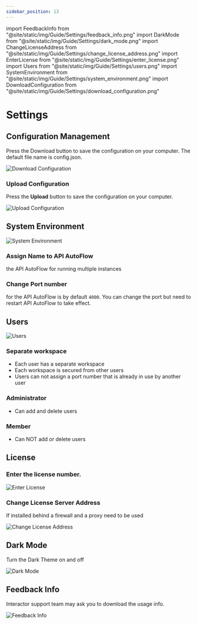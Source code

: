 ```yaml
---
sidebar_position: 13
---
```


import FeedbackInfo from "@site/static/img/Guide/Settings/feedback_info.png"
import DarkMode from "@site/static/img/Guide/Settings/dark_mode.png"
import ChangeLicenseAddress from "@site/static/img/Guide/Settings/change_license_address.png"
import EnterLicense from "@site/static/img/Guide/Settings/enter_license.png"
import Users from "@site/static/img/Guide/Settings/users.png"
import SystemEnvironment from "@site/static/img/Guide/Settings/system_environment.png"
import DownloadConfiguration from "@site/static/img/Guide/Settings/download_configuration.png"

# Settings

## **Configuration Management**

Press the Download button to save the configuration on your computer. The default file name is config.json.

<div class="myResponsiveImg">
    <img src={DownloadConfiguration} alt="Download Configuration" class="myResponsiveImg"/>
</div>

### **Upload Configuration**

Press the **Upload** button to save the configuration on your computer.

<div class="myResponsiveImg">
    <img src="https://github.com/pulzze/autoflow-documentation/assets/85649767/7d3ba7eb-607a-4816-af7e-a9432d479890" alt="Upload Configuration" class="myResponsiveImg"/>
</div>

## System Environment

<div class="myResponsiveImg">
    <img src={SystemEnvironment} alt="System Environment" class="myResponsiveImg"/>
</div>

### Assign **Name to API AutoFlow**

the API AutoFlow for running multiple instances

### Change **Port** number

for the API AutoFlow is by default `4000`. You can change the port but need to restart API AutoFlow to take effect.

## Users

<div class="myResponsiveImg">
    <img src={Users} alt="Users" class="myResponsiveImg"/>
</div>

### Separate workspace

- Each user has a separate workspace
- Each workspace is secured from other users
- Users can not assign a port number that is already in use by another user

### Administrator

- Can add and delete users

### Member

- Can NOT add or delete users

## License

### Enter the license number.

<div class="myResponsiveImg">
    <img src={EnterLicense} alt="Enter License" class="myResponsiveImg"/>
</div>

### Change License Server Address

If installed behind a firewall and a proxy need to be used

<div class="myResponsiveImg">
    <img src={ChangeLicenseAddress} alt="Change License Address" class="myResponsiveImg"/>
</div>

## Dark Mode

Turn the Dark Theme on and off

<div class="myResponsiveImg">
    <img src={DarkMode} alt="Dark Mode" class="myResponsiveImg"/>
</div>

## Feedback Info

Interactor support team may ask you to download the usage info.

<div class="myResponsiveImg">
    <img src={FeedbackInfo} alt="Feedback Info" class="myResponsiveImg"/>
</div>
